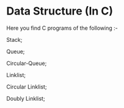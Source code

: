 # Data Structure (In C)

Here you find C programs of the following :-

Stack;

Queue;

Circular-Queue;

Linklist;

Circular Linklist;

Doubly Linklist;
